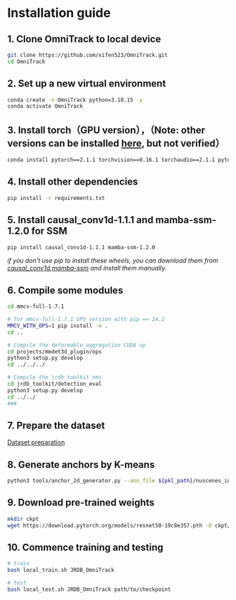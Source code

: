 # Installation guide

## 1. Clone OmniTrack to local  device
```bash
git clone https://github.com/xifen523/OmniTrack.git
cd OmniTrack
```

## 2. Set up a new virtual environment
```bash
conda create -n OmniTrack python=3.10.15 -y
conda activate OmniTrack
```

## 3. Install torch（GPU version），（Note: other versions can be installed [here](https://pytorch.org/), but not verified）
```bash
conda install pytorch==2.1.1 torchvision==0.16.1 torchaudio==2.1.1 pytorch-cuda=11.8 -c pytorch -c nvidia -y
```

## 4. Install other dependencies
```bash
pip install -r requirements.txt
```

## 5. Install causal_conv1d-1.1.1 and mamba-ssm-1.2.0 for SSM
```bash
pip install causal_conv1d-1.1.1 mamba-ssm-1.2.0
```
*if you don\'t use pip to install these wheels, you can download them from [causal_conv1d](https://pan.baidu.com/s/1gGt9navtB5BWnDhy8FLcMg?pwd=xsif ),[mamba-ssm](https://pan.baidu.com/s/1-To0SDHCxD_8ADi-Ofiv2g?pwd=ak6n) and install them manually.*


## 6. Compile some modules
```bash
cd mmcv-full-1.7.1

# for mmcv-full-1.7.1 GPU version with pip == 24.2
MMCV_WITH_OPS=1 pip install -e .
cd ..

# Compile the deformable_aggregation CUDA op
cd projects/mmdet3d_plugin/ops
python3 setup.py develop
cd ../../../

# Compile the jrdb_toolkit nms
cd jrdb_toolkit/detection_eval
python3 setup.py develop
cd ../../
###
```


## 7. Prepare the dataset
[Dataset preparation](dataset_preparation.md)

## 8. Generate anchors by K-means

```bash
python3 tools/anchor_2d_generator.py --ann_file ${pkl_path}/nuscenes_infos_train.pkl
```

## 9. Download pre-trained weights
```bash
mkdir ckpt
wget https://download.pytorch.org/models/resnet50-19c8e357.pth -O ckpt/resnet50-19c8e357.pth
```

## 10. Commence training and testing
```bash
# train
bash local_train.sh JRDB_OmniTrack

# test
bash local_test.sh JRDB_OmniTrack path/to/checkpoint
```
